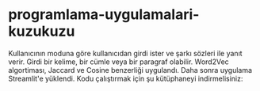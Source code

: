 # programlama-uygulamalari-kuzukuzu
Kullanıcının moduna göre kullanıcıdan girdi ister ve şarkı sözleri ile yanıt verir.
Girdi bir kelime, bir cümle veya bir paragraf olabilir.
Word2Vec algortiması, Jaccard ve Cosine benzerliği uygulandı. 
Daha sonra uygulama Streamlit'e yüklendi.
Kodu çalıştırmak için şu kütüphaneyi indirmelisiniz: 
